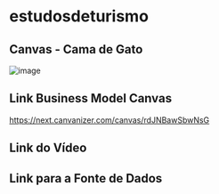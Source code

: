 # estudosdeturismo

## Canvas - Cama de Gato
![image](https://user-images.githubusercontent.com/93007792/196680247-f6b91167-98a1-4bab-a19b-168e61815ac2.png)

## Link Business Model Canvas
https://next.canvanizer.com/canvas/rdJNBawSbwNsG

## Link do Vídeo

## Link para a Fonte de Dados
